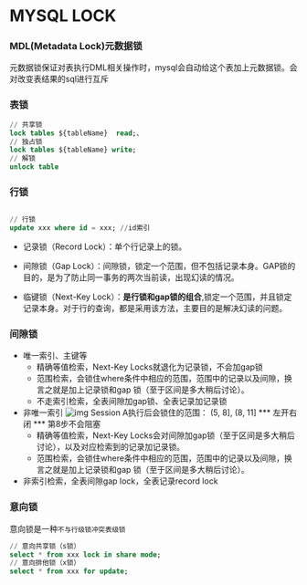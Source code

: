 # MYSQL LOCK

### MDL(Metadata Lock)元数据锁

元数据锁保证对表执行DML相关操作时，mysql会自动给这个表加上元数据锁。会对改变表结果的sql进行互斥

### 表锁

```sql
// 共享锁
lock tables ${tableName}  read;、
// 独占锁
lock tables ${tableName} write;
// 解锁
unlock table
```

### 行锁

```sql

// 行锁
update xxx where id = xxx; //id索引
```

- 记录锁（Record Lock）：单个行记录上的锁。

- 间隙锁（Gap Lock）：间隙锁，锁定一个范围，但不包括记录本身。GAP锁的目的，是为了防止同一事务的两次当前读，出现幻读的情况。

- 临键锁（Next-Key Lock）：**是行锁和gap锁的组合**,锁定一个范围，并且锁定记录本身。对于行的查询，都是采用该方法，主要目的是解决幻读的问题。

### 间隙锁

- 唯一索引、主键等
  - 精确等值检索，Next-Key Locks就退化为记录锁，不会加gap锁
  - 范围检索，会锁住where条件中相应的范围，范围中的记录以及间隙，换言之就是加上记录锁和gap 锁（至于区间是多大稍后讨论）。
  - 不走索引检索，全表间隙加gap锁、全表记录加记录锁
- 非唯一索引 
 ![img](https://p1-jj.byteimg.com/tos-cn-i-t2oaga2asx/gold-user-assets/2019/5/12/16aac6a44ed032b9~tplv-t2oaga2asx-watermark.awebp)
   Session A执行后会锁住的范围： (5, 8], (8, 11]   *** 左开右闭 *** 第8步不会阻塞
  - 精确等值检索，Next-Key Locks会对间隙加gap锁（至于区间是多大稍后讨论），以及对应检索到的记录加记录锁。
  - 范围检索，会锁住where条件中相应的范围，范围中的记录以及间隙，换言之就是加上记录锁和gap 锁（至于区间是多大稍后讨论）。
- 非索引检索，全表间隙gap lock，全表记录record lock

### 意向锁

意向锁是一种`不与行级锁冲突表级锁`

```sql
// 意向共享锁（s锁）
select * from xxx lock in share mode;
// 意向排他锁（x锁）
select * from xxx for update;
```


